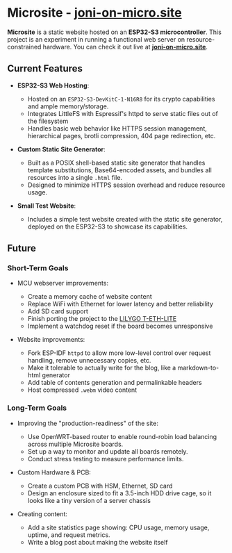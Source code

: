 # Microsite - [joni-on-micro.site](https://joni-on-micro.site)

**Microsite** is a static website hosted on an **ESP32-S3 microcontroller**.
This project is an experiment in running a functional web server on
resource-constrained hardware. You can check it out live at
**[joni-on-micro.site](https://joni-on-micro.site)**.

## Current Features

- **ESP32-S3 Web Hosting**:

  - Hosted on an `ESP32-S3-DevKitC-1-N16R8` for its crypto capabilities and
    ample memory/storage.
  - Integrates LittleFS with Espressif's httpd to serve static files out of the
    filesystem
  - Handles basic web behavior like HTTPS session management, hierarchical
    pages, brotli compression, 404 page redirection, etc.

- **Custom Static Site Generator**:

  - Built as a POSIX shell-based static site generator that handles template
    substitutions, Base64-encoded assets, and bundles all resources into a
    single `.html` file.
  - Designed to minimize HTTPS session overhead and reduce resource usage.

- **Small Test Website**:
  - Includes a simple test website created with the static site generator,
    deployed on the ESP32-S3 to showcase its capabilities.

## Future

### Short-Term Goals

- MCU webserver improvements:

  - Create a memory cache of website content
  - Replace WiFi with Ethernet for lower latency and better reliability
  - Add SD card support
  - Finish porting the project to the
    [LILYGO T-ETH-LITE](https://lilygo.cc/products/t-eth-lite)
  - Implement a watchdog reset if the board becomes unresponsive

- Website improvements:

  - Fork ESP-IDF `httpd` to allow more low-level control over request handling,
    remove unnecessary copies, etc.
  - Make it tolerable to actually write for the blog, like a markdown-to-html
    generator
  - Add table of contents generation and permalinkable headers
  - Host compressed `.webm` video content

### Long-Term Goals

- Improving the "production-readiness" of the site:

  - Use OpenWRT-based router to enable round-robin load balancing across
    multiple Microsite boards.
  - Set up a way to monitor and update all boards remotely.
  - Conduct stress testing to measure performance limits.

- Custom Hardware & PCB:

  - Create a custom PCB with HSM, Ethernet, SD card
  - Design an enclosure sized to fit a 3.5-inch HDD drive cage, so it looks like
    a tiny version of a server chassis

- Creating content:
  - Add a site statistics page showing: CPU usage, memory usage, uptime, and
    request metrics.
  - Write a blog post about making the website itself
